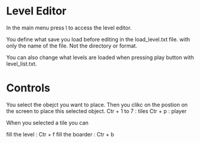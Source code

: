 # Level Editor

In the main menu press l to access the level editor.

You define what save you load before editing in the load_level.txt file. with only the name of the file. Not the directory or format.

You can also change what levels are loaded when pressing play button with level_list.txt.

# Controls 
You select the obejct you want to place. 
Then you clikc on the postion on the screen to place this selected object.
Ctr + 1 to 7 : tiles 
Ctr + p : player

When you selected a tile you can

fill the level : Ctr + f
fill the boarder : Ctr + b

